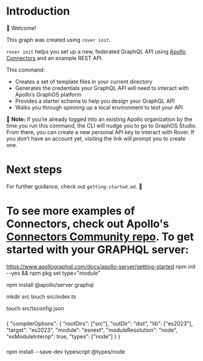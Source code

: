 # Introduction 

👋 Welcome\!

This graph was created using `rover init`. 

`rover init` helps you set up a new, federated GraphQL API using [Apollo Connectors](https://www.apollographql.com/docs/graphos/schema-design/connectors) and an example REST API.

This command:

* Creates a set of template files in your current directory
* Generates the credentials your GraphQL API will need to interact with Apollo’s GraphOS platform
* Provides a starter schema to help you design your GraphQL API
* Walks you through spinning up a local environment to test your API


📓 **Note:** If you’re already logged into an existing Apollo organization by the time you run this command, the CLI will nudge you to go to GraphOS Studio. From there, you can create a new personal API key to interact with Rover. If you don’t have an account yet, visiting the link will prompt you to create one.

# Next steps
For further guidance, check out `getting-started.md`. 🚀

To see more examples of Connectors, check out Apollo's [Connectors Community repo](https://github.com/apollographql/connectors-community).
To get started with your GRAPHQL server:
===========================================
https://www.apollographql.com/docs/apollo-server/getting-started
npm init --yes && npm pkg set type="module"

npm install @apollo/server graphql

mkdir src
touch src/index.ts

touch src/tsconfig.json
###
{
  "compilerOptions": {
    "rootDirs": ["src"],
    "outDir": "dist",
    "lib": ["es2023"],
    "target": "es2023",
    "module": "esnext",
    "moduleResolution": "node",
    "esModuleInterop": true,
    "types": ["node"]
  }
}
###
npm install --save-dev typescript @types/node